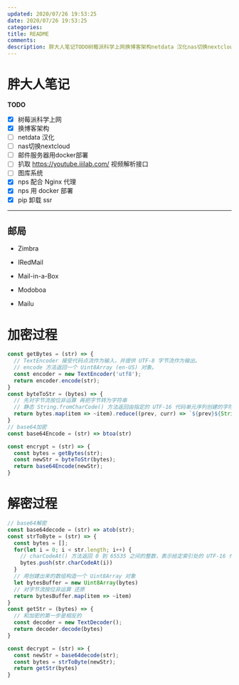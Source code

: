 ```yaml
---
updated: 2020/07/26 19:53:25
date: 2020/07/26 19:53:25
categories: 
title: README
comments: 
description: 胖大人笔记TODO树莓派科学上网换博客架构netdata 汉化nas切换nextcloud邮件服务器用docker部署扒取 https //youtube.iiilab.com/ 视频解析接口图库系统nps 配合 Nginx 代理nps 用 docker 部署pip 卸载 ssr邮局
---
```

# 胖大人笔记



**TODO**

- [x] 树莓派科学上网
- [x] 换博客架构
- [ ] netdata 汉化
- [ ] nas切换nextcloud
- [ ] 邮件服务器用docker部署
- [ ] 扒取 https://youtube.iiilab.com/ 视频解析接口
- [ ] 图库系统
- [x] nps 配合 Nginx 代理
- [x] nps 用 docker 部署
- [x] pip 卸载 ssr

----

## 邮局

- Zimbra
- IRedMail
- Mail-in-a-Box
- Modoboa

- Mailu


# 加密过程

```js
const getBytes = (str) => {
  // TextEncoder 接受代码点流作为输入，并提供 UTF-8 字节流作为输出。
  // encode 方法返回一个 Uint8Array (en-US) 对象。
  const encoder = new TextEncoder('utf8');
  return encoder.encode(str);
}
const byteToStr = (bytes) => {
  // 先对字节流按位非运算 再把字节转为字符串
  // 静态 String.fromCharCode() 方法返回由指定的 UTF-16 代码单元序列创建的字符串。
  return bytes.map(item => ~item).reduce((prev, curr) => `${prev}${String.fromCharCode(curr)}`, '')
}
// base64加密
const base64Encode = (str) => btoa(str)

const encrypt = (str) => {
  const bytes = getBytes(str);
  const newStr = byteToStr(bytes);
  return base64Encode(newStr);
}
```

# 解密过程

```js
// base64解密
const base64decode = (str) => atob(str);
const strToByte = (str) => {
  const bytes = [];
  for(let i = 0; i < str.length; i++) {
    // charCodeAt() 方法返回 0 到 65535 之间的整数，表示给定索引处的 UTF-16 代码单元
    bytes.push(str.charCodeAt(i))
  }
  // 用创建出来的数组构造一个 Uint8Array 对象
  let bytesBuffer = new Uint8Array(bytes)
  // 对字节流按位非运算 还原
  return bytesBuffer.map(item => ~item)
}
const getStr = (bytes) => {
  // 和加密的第一步是相反的
  const decoder = new TextDecoder();
  return decoder.decode(bytes)
}

const decrypt = (str) => {
  const newStr = base64decode(str);
  const bytes = strToByte(newStr);
  return getStr(bytes)
}
```



